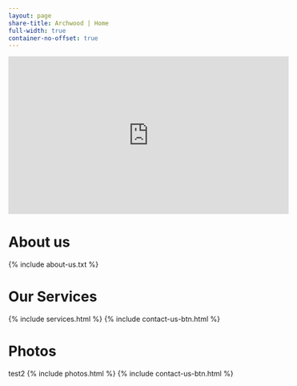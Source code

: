 ```yaml
---
layout: page
share-title: Archwood | Home
full-width: true
container-no-offset: true
---
```


<div class="videoWrapper container-fluid col">
    <iframe
      width="560" height="315"
      src="https://www.youtube.com/embed/5BWrpuD0R68?si=4CHjFL807_tVc8pu&amp;autoplay=1;controls=0;mute=1"
      title="" frameborder="0" 
      allow="accelerometer; autoplay; encrypted-media; gyroscope; picture-in-picture" allowfullscreen></iframe>
</div>


<div class="container-lg col-lg-10 offset-lg-1" markdown="1">

# About us
{% include about-us.txt %} 

# Our Services
{% include services.html %}
{% include contact-us-btn.html %}

# Photos

</div>

test2
{% include photos.html %}
{% include contact-us-btn.html %}




